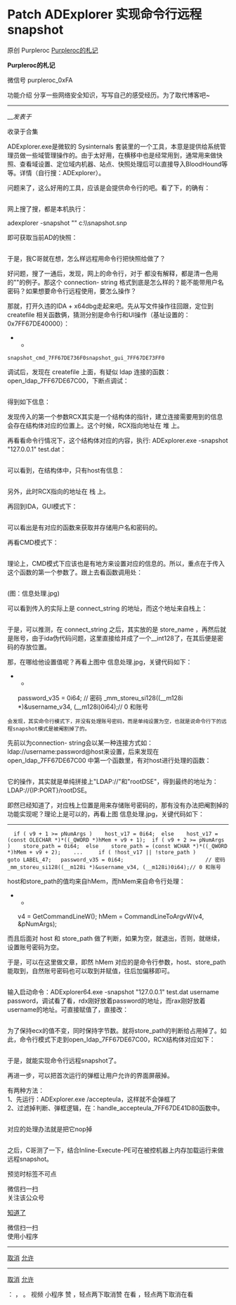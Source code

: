 #  Patch ADExplorer 实现命令行远程 snapshot

原创 Purpleroc [ Purpleroc的札记 ](javascript:void\(0\);)

**Purpleroc的札记** ![]()

微信号 purpleroc_0xFA

功能介绍 分享一些网络安全知识，写写自己的感受经历。为了取代博客吧~

____

___发表于_

收录于合集

ADExplorer.exe是微软的 Sysinternals
套装里的一个工具，本意是提供给系统管理员做一些域管理操作的。由于太好用，在横移中也是经常用到，通常用来做快照、查看域设置、定位域内机器、站点、快照处理后可以直接导入BloodHound等等。详情（自行搜：ADExplorer）。

问题来了，这么好用的工具，应该是会提供命令行的吧。看了下，的确有：  

![]()

网上搜了搜，都是本机执行：

adexplorer -snapshot "" c:\\\snapshot.snp

即可获取当前AD的快照：

![]()

于是，我C哥就在想，怎么样远程用命令行把快照给做了？

好问题，搜了一通后，发现，网上的命令行，对于 <connection-string> 都没有解释，都是清一色用的""的例子。那这个 connection-
string 格式到底是怎么样的？能不能带用户名密码？如果想要命令行远程使用，要怎么操作？

那就，打开久违的IDA + x64dbg走起来吧。先从写文件操作往回跟，定位到 createfile
相关函数俩，猜测分别是命令行和UI操作（基址设置的：0x7FF67DE40000）：

  *   * 

    
    
    snapshot_cmd_7FF67DE736F0snapshot_gui_7FF67DE73FF0
    
    
      
    

调试后，发现在 createfile 上面，有疑似 ldap 连接的函数：open_ldap_7FF67DE67C00，下断点调试：  

![]()

得到如下信息：  
![]()

发现传入的第一个参数RCX其实是一个结构体的指针，建立连接需要用到的信息会存在结构体对应的位置上。这个时候，RCX指向地址在 堆 上。

再看看命令行情况下，这个结构体对应的内容，执行: ADExplorer.exe -snapshot "127.0.0.1" test.dat：  

![]()

可以看到，在结构体中，只有host有信息：

![]()

另外，此时RCX指向的地址在 栈 上。

再回到IDA，GUI模式下：

![]()

可以看出是有对应的函数来获取并存储用户名和密码的。

再看CMD模式下：  

![]()

理论上，CMD模式下应该也是有地方来设置对应的信息的。所以，重点在于传入这个函数的第一个参数了。跟上去看函数调用处：

![]()

(图：信息处理.jpg)

  
可以看到传入的实际上是 connect_string 的地址，而这个地址来自栈上：  

![]()

于是，可以推测，在 connect_string 之后，其实放的是 store_name
，再然后就是账号，由于ida伪代码问题，这里直接给并成了一个__int128了，在其后便是密码的存放位置。

那，在哪给他设置值呢？再看上图中 信息处理.jpg，关键代码如下：

  *   * 

    
    
      password_v35 = 0i64;                          // 密码  _mm_storeu_si128((__m128i *)&username_v34, (__m128i)0i64);// 0 和账号
    
    
      
    
    
    会发现，其实命令行模式下，并没有处理账号密码，而是单纯设置为空，也就是说命令行下的远程snapshot模式是被阉割掉了的。

先前以为connection-
string会以某一种连接方式如：ldap://username:password@host来设置，后来发现在open_ldap_7FF67DE67C00
中第一个函数里，有对host进行处理的函数：  

![]()

它的操作，其实就是单纯拼接上"LDAP://"和"rootDSE"，得到最终的地址为：LDAP://{IP:PORT}/rootDSE。

即然已经知道了，对应栈上位置是用来存储账号密码的，那有没有办法把阉割掉的功能实现呢？理论上是可以的，再看上图 信息处理.jpg，关键代码如下：

    
    
      
    

  *   *   *   *   *   *   *   *   *   *   *   *   *   * 

    
    
      if ( v9 + 1 >= pNumArgs )    host_v17 = 0i64;  else    host_v17 = (const OLECHAR *)*((_QWORD *)hMem + v9 + 1);  if ( v9 + 2 >= pNumArgs )    store_path = 0i64;  else    store_path = (const WCHAR *)*((_QWORD *)hMem + v9 + 2);    ...     if ( !host_v17 || !store_path )         goto LABEL_47;   password_v35 = 0i64;                          // 密码   _mm_storeu_si128((__m128i *)&username_v34, (__m128i)0i64);// 0 和账号  
    

host和store_path的值均来自hMem，而hMem来自命令行处理：

  *   * 

    
    
      v4 = GetCommandLineW();  hMem = CommandLineToArgvW(v4, &pNumArgs);

而且后面对 host 和 store_path 做了判断，如果为空，就退出，否则，就继续，设置账号密码为空。

于是，可以在这里做文章，即然 hMem 对应的是命令行参数，host、store_path能取到，自然账号密码也可以取到并赋值，往后加偏移即可。

![]()

输入启动命令：ADExplorer64.exe -snapshot "127.0.0.1" test.dat username
password，调试看了看，rdx刚好放着password的地址，而rax刚好放着username的地址。可直接赋值了，直接改：

![]()

为了保持ecx的值不变，同时保持字节数。就将store_path的判断给占用掉了。如此，命令行模式下走到open_ldap_7FF67DE67C00，RCX结构体对应如下：

![]()

于是，就能实现命令行远程snapshot了。

再进一步，可以把首次运行的弹框让用户允许的界面屏蔽掉。

有两种方法：  
1、先运行：ADExplorer.exe /accepteula，这样就不会弹框了  
2、过滤掉判断、弹框逻辑，在：handle_accepteula_7FF67DE41D80函数中。  

![]()

对应的处理办法就是把它nop掉  

![]()

之后，C哥测了一下，结合Inline-Execute-PE可在被控机器上内存加载运行来做远程snapshot。

预览时标签不可点

微信扫一扫  
关注该公众号

[知道了](javascript:;)

微信扫一扫  
使用小程序

****

[取消](javascript:void\(0\);) [允许](javascript:void\(0\);)

****

[取消](javascript:void\(0\);) [允许](javascript:void\(0\);)

： ， 。   视频 小程序 赞 ，轻点两下取消赞 在看 ，轻点两下取消在看

